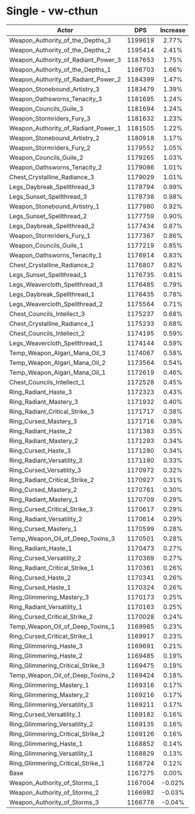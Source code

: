 # Single - vw-cthun
| Actor | DPS | Increase |
|---|:---:|:---:|
|Weapon_Authority_of_the_Depths_3|1199619|2.77%|
|Weapon_Authority_of_the_Depths_2|1195414|2.41%|
|Weapon_Authority_of_Radiant_Power_3|1187653|1.75%|
|Weapon_Authority_of_the_Depths_1|1186703|1.66%|
|Weapon_Authority_of_Radiant_Power_2|1184399|1.47%|
|Weapon_Stonebound_Artistry_3|1183479|1.39%|
|Weapon_Oathsworns_Tenacity_3|1181695|1.24%|
|Weapon_Councils_Guile_3|1181694|1.24%|
|Weapon_Stormriders_Fury_3|1181632|1.23%|
|Weapon_Authority_of_Radiant_Power_1|1181505|1.22%|
|Weapon_Stonebound_Artistry_2|1180918|1.17%|
|Weapon_Stormriders_Fury_2|1179552|1.05%|
|Weapon_Councils_Guile_2|1179265|1.03%|
|Weapon_Oathsworns_Tenacity_2|1179086|1.01%|
|Chest_Crystalline_Radiance_3|1179029|1.01%|
|Legs_Daybreak_Spellthread_3|1178794|0.99%|
|Legs_Sunset_Spellthread_3|1178738|0.98%|
|Weapon_Stonebound_Artistry_1|1177980|0.92%|
|Legs_Sunset_Spellthread_2|1177759|0.90%|
|Legs_Daybreak_Spellthread_2|1177434|0.87%|
|Weapon_Stormriders_Fury_1|1177367|0.86%|
|Weapon_Councils_Guile_1|1177219|0.85%|
|Weapon_Oathsworns_Tenacity_1|1176914|0.83%|
|Chest_Crystalline_Radiance_2|1176807|0.82%|
|Legs_Sunset_Spellthread_1|1176735|0.81%|
|Legs_Weavercloth_Spellthread_3|1176485|0.79%|
|Legs_Daybreak_Spellthread_1|1176435|0.78%|
|Legs_Weavercloth_Spellthread_2|1175564|0.71%|
|Chest_Councils_Intellect_3|1175237|0.68%|
|Chest_Crystalline_Radiance_1|1175233|0.68%|
|Chest_Councils_Intellect_2|1174195|0.59%|
|Legs_Weavercloth_Spellthread_1|1174144|0.59%|
|Temp_Weapon_Algari_Mana_Oil_3|1174067|0.58%|
|Temp_Weapon_Algari_Mana_Oil_2|1173564|0.54%|
|Temp_Weapon_Algari_Mana_Oil_1|1172619|0.46%|
|Chest_Councils_Intellect_1|1172528|0.45%|
|Ring_Radiant_Haste_3|1172323|0.43%|
|Ring_Radiant_Mastery_3|1171932|0.40%|
|Ring_Radiant_Critical_Strike_3|1171717|0.38%|
|Ring_Cursed_Mastery_3|1171716|0.38%|
|Ring_Radiant_Haste_2|1171383|0.35%|
|Ring_Radiant_Mastery_2|1171293|0.34%|
|Ring_Cursed_Haste_3|1171280|0.34%|
|Ring_Radiant_Versatility_3|1171180|0.33%|
|Ring_Cursed_Versatility_3|1170972|0.32%|
|Ring_Radiant_Critical_Strike_2|1170927|0.31%|
|Ring_Cursed_Mastery_2|1170761|0.30%|
|Ring_Radiant_Mastery_1|1170709|0.29%|
|Ring_Cursed_Critical_Strike_3|1170617|0.29%|
|Ring_Radiant_Versatility_2|1170614|0.29%|
|Ring_Cursed_Mastery_1|1170599|0.28%|
|Temp_Weapon_Oil_of_Deep_Toxins_3|1170501|0.28%|
|Ring_Radiant_Haste_1|1170473|0.27%|
|Ring_Cursed_Versatility_2|1170369|0.27%|
|Ring_Radiant_Critical_Strike_1|1170361|0.26%|
|Ring_Cursed_Haste_2|1170341|0.26%|
|Ring_Cursed_Haste_1|1170324|0.26%|
|Ring_Glimmering_Mastery_3|1170173|0.25%|
|Ring_Radiant_Versatility_1|1170163|0.25%|
|Ring_Cursed_Critical_Strike_2|1170028|0.24%|
|Temp_Weapon_Oil_of_Deep_Toxins_1|1169985|0.23%|
|Ring_Cursed_Critical_Strike_1|1169917|0.23%|
|Ring_Glimmering_Haste_3|1169691|0.21%|
|Ring_Glimmering_Haste_2|1169485|0.19%|
|Ring_Glimmering_Critical_Strike_3|1169475|0.19%|
|Temp_Weapon_Oil_of_Deep_Toxins_2|1169424|0.18%|
|Ring_Glimmering_Mastery_1|1169316|0.17%|
|Ring_Glimmering_Mastery_2|1169216|0.17%|
|Ring_Glimmering_Versatility_3|1169211|0.17%|
|Ring_Cursed_Versatility_1|1169182|0.16%|
|Ring_Glimmering_Versatility_2|1169135|0.16%|
|Ring_Glimmering_Critical_Strike_2|1169126|0.16%|
|Ring_Glimmering_Haste_1|1168852|0.14%|
|Ring_Glimmering_Versatility_1|1168829|0.13%|
|Ring_Glimmering_Critical_Strike_1|1168724|0.12%|
|Base|1167275|0.00%|
|Weapon_Authority_of_Storms_1|1167004|-0.02%|
|Weapon_Authority_of_Storms_2|1166982|-0.03%|
|Weapon_Authority_of_Storms_3|1166778|-0.04%|
